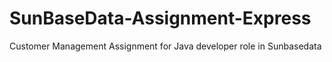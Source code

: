 # SunBaseData-Assignment-Express
Customer Management Assignment for Java developer role in Sunbasedata
